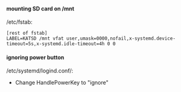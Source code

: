 #### mounting SD card on /mnt
/etc/fstab:
```
[rest of fstab]
LABEL=KATSD /mnt vfat user,umask=0000,nofail,x-systemd.device-timeout=5s,x-systemd.idle-timeout=4h 0 0
```

#### ignoring power button
/etc/systemd/logind.conf/:
- Change HandlePowerKey to "ignore"
